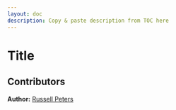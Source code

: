 ```yaml
---
layout: doc
description: Copy & paste description from TOC here
---
```

# Title

## Contributors

**Author:** [Russell Peters](URL)

